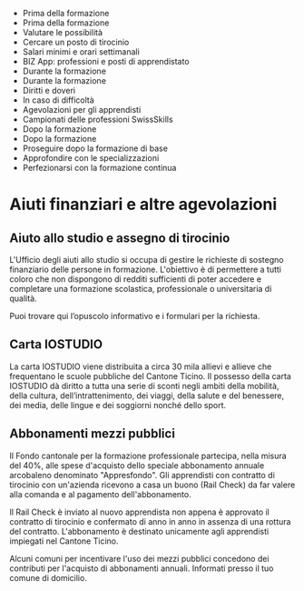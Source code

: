   * Prima della formazione
  * Prima della formazione
  * Valutare le possibilità
  * Cercare un posto di tirocinio
  * Salari minimi e orari settimanali
  * BIZ App: professioni e posti di apprendistato
  * Durante la formazione
  * Durante la formazione
  * Diritti e doveri
  * In caso di difficoltà
  * Agevolazioni per gli apprendisti
  * Campionati delle professioni SwissSkills
  * Dopo la formazione
  * Dopo la formazione
  * Proseguire dopo la formazione di base
  * Approfondire con le specializzazioni
  * Perfezionarsi con la formazione continua

#  Aiuti finanziari e altre agevolazioni

##  Aiuto allo studio e assegno di tirocinio

L'Ufficio degli aiuti allo studio si occupa di gestire le richieste di
sostegno finanziario delle persone in formazione. L'obiettivo è di permettere
a tutti coloro che non dispongono di redditi sufficienti di poter accedere e
completare una formazione scolastica, professionale o universitaria di
qualità.

Puoi trovare qui l’opuscolo informativo e i formulari per la richiesta.

##  Carta IOSTUDIO

La carta IOSTUDIO viene distribuita a circa 30 mila allievi e allieve che
frequentano le scuole pubbliche del Cantone Ticino. Il possesso della carta
IOSTUDIO dà diritto a tutta una serie di sconti negli ambiti della mobilità,
della cultura, dell’intrattenimento, dei viaggi, della salute e del benessere,
dei media, delle lingue e dei soggiorni nonché dello sport.

##  Abbonamenti mezzi pubblici

Il Fondo cantonale per la formazione professionale partecipa, nella misura del
40%, alle spese d'acquisto dello speciale abbonamento annuale arcobaleno
denominato "Appresfondo". Gli apprendisti con contratto di tirocinio con
un'azienda ricevono a casa un buono (Rail Check) da far valere alla comanda e
al pagamento dell'abbonamento.

Il Rail Check è inviato al nuovo apprendista non appena è approvato il
contratto di tirocinio e confermato di anno in anno in assenza di una rottura
del contratto. L'abbonamento è destinato unicamente agli apprendisti impiegati
nel Cantone Ticino.

Alcuni comuni per incentivare l'uso dei mezzi pubblici concedono dei
contributi per l'acquisto di abbonamenti annuali. Informati presso il tuo
comune di domicilio.

